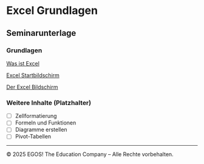 # Excel Grundlagen

## Seminarunterlage

### Grundlagen

[Was ist Excel](https://github.com/MarioFuchs/ExcelGrundlagen/blob/main/Der%20Excel-Startbildschirm.md)

[Excel Startbildschirm](https://github.com/MarioFuchs/ExcelGrundlagen/blob/main/Der%20Excel-Startbildschirm.md)

[Der Excel Bildschirm](https://github.com/MarioFuchs/ExcelGrundlagen/blob/main/Der%20Excel-Startbildschirm.md)

### Weitere Inhalte (Platzhalter)

- [ ] Zellformatierung
- [ ] Formeln und Funktionen
- [ ] Diagramme erstellen
- [ ] Pivot-Tabellen

---

© 2025 EGOS! The Education Company – Alle Rechte vorbehalten.
